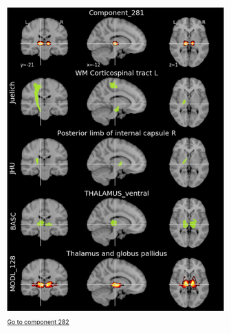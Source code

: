 


![281](preliminary/281.jpg "Component 281")

[Go to component 282](https://parietal-inria.github.io/MODL_atlas/1024/282 "Component 282")